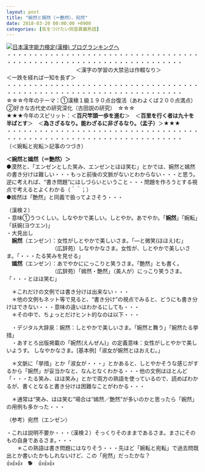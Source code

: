 ```yaml
---
layout: post
title: "婉然と嫣然（＝艶然）、宛然"
date: 2018-03-20 00:00:00 +0900
categories: [気をつけたい同音異義熟語]
---
```


[![](/syuusyuu9701/assets/images/婉然と嫣然（＝艶然）、宛然-br_c_3028_1.gif)](http://blog.with2.net/link.php?1659096:3028 "日本漢字能力検定(漢検) ブログランキングへ")[日本漢字能力検定(漢検) ブログランキングへ](http://blog.with2.net/link.php?1659096:3028)  
・・・・・・・・・・・・・・・・・・・・・・・・・・・・・・・・・・・・・・・・・・・・・・・・・・・・・・・・・・・・・・・・・・・・・  
　　　　　　　　　　　　　＜漢字の学習の大禁忌は作輟なり＞　　　　　　　　　＜一跌を経れば一知を長ず＞  
・・・・・・・・・・・・・・・・・・・・・・・・・・・・・・・・・・・・・・・・・・・・・・・・・・・・・・・・・・・・・・・・・・・・・  
☆☆☆今年のテーマ：①漢検１級１９０点台復活（あわよくば２００点満点）　②好きな古代史の研究深化（古田説の研究）　☆☆☆  
★★★今年のスピリット：＜**百尺竿頭一歩を進む**＞　＜**百里を行く者は九十を半ばとす**＞　＜**為さざるなり。能わざるに非ざるなり。（孟子）**＞★★★  
・・・・・・・・・・・・・・・・・・・・・・・・・・・・・・・・・・・・・・・・・・・・・・・・・・・・・・・・・・・・・・・・・・・・・  
（＜婉転と宛転＞記事のつづき）  
  
**＜婉然と嫣然（＝艶然）＞**  
●漠然と、「エンゼンとした笑み、エンゼンとほほ笑む」とかでは、婉然と嫣然の書き分けは難しい・・・もっと前後の文脈がないとわからない・・・と思う。逆に考えれば、“書き問題”にはしづらいということ・・・問題を作ろうとする視点で考えるとよくわかる（＾＾；）  
●嫣然は「艶然」と同義で扱ってよさそう・・・  
  
（漢検２）  
・意味①うつくしい。しなやかで美しい。しとやか。あでやか。「**婉然**」「婉転」「妖婉(ヨウエン)」  
・大見出し  
　**婉然**（エンゼン）：女性がしとやかで美しいさま。「―と微笑(ほほえ)む」　  
　　　　　　　　　（広辞苑）しなやかなさま。女性が、しとやかで美しいさま。「・・・たる笑みを見せる」  
　**嫣然**（エンゼン）：あでやかににっこりと笑うさま。「艶然」とも書く。  
　　　　　　　　　（広辞苑）「嫣然・艶然」（美人が）にっこり笑うさま。「・・・とほほ笑む」  
  
　＊これだけの文例では書き分けは出来ない・・・  
　＊他の文例もネット等で見ると、“書き分け”の視点でみると、どうにも書き分けはできない・・・意味の違いはわかるにしても・・・  
　＊その中で、ちょっとだけヒント的なのは以下・・・  
  
　・デジタル大辞泉：婉然：しとやかで美しいさま。「婉然と舞う」「婉然たる挙措」  
　・あすとろ出版掲載の「婉然(えんぜん)」の定義意味：女性がしとやかで美しいようす。 しなやかなさま。[基本例]「淑女が婉然とほおえむ。」  
  
　＊文脈に「挙措」とか「淑女が・・・」とかあると、しとやかそうな感じがするから「婉然」が妥当かなと、なんとなくわかる・・・他の文例はほとんど「・・・たる笑み、ほほ笑み」とかで両方の熟語を使っているので、読めばわかるが、書くとなると書き分けは困難なことがわかる・・・  
  
　＊通常は“笑み、ほほ笑む”場合は“嫣然／艶然”が多いのかと思ったら「婉然」の用例も多かった・・・  
  
（参考）宛然（エンゼン）  
  
・これは説明不要か・・・（漢検２）そっくりそのままであるさま。まさにそのもの自身であるさま。・・・  
　　＊この熟語は書き問題にはなりそう・・・先ほど「婉転と宛転」で過去問既出とか書いたかもしれないけど、この「宛然」だったかな？  
👍👍👍　🐕　👍👍👍  
